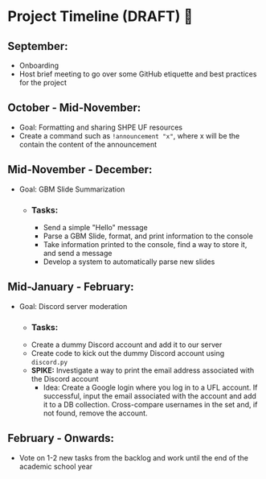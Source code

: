 # Project Timeline (DRAFT) 📅

## September:
- Onboarding
- Host brief meeting to go over some GitHub etiquette and best practices for the project

## October - Mid-November:
- Goal: Formatting and sharing SHPE UF resources
- Create a command such as `!announcement "x"`, where x will be the contain the content of the announcement

## Mid-November - December:
- Goal: GBM Slide Summarization
    - ### Tasks: 
        - Send a simple "Hello" message
        - Parse a GBM Slide, format, and print information to the console
        - Take information printed to the console, find a way to store it, and send a message
        - Develop a system to automatically parse new slides

## Mid-January - February:
- Goal: Discord server moderation
    - ### Tasks:
    - Create a dummy Discord account and add it to our server
    - Create code to kick out the dummy Discord account using `discord.py`
    - **SPIKE:** Investigate a way to print the email address associated with the Discord account
        - Idea: Create a Google login where you log in to a UFL account. If successful, input the email associated with the account and add it to a DB collection. Cross-compare usernames in the set and, if not found, remove the account.

## February - Onwards:
- Vote on 1-2 new tasks from the backlog and work until the end of the academic school year